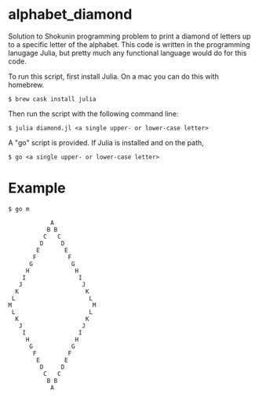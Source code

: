 # alphabet_diamond
Solution to Shokunin programming problem to print a diamond of letters up to a specific letter of the alphabet.  This code is written in the programming lanugage Julia, but pretty much any functional language would do for this code.

To run this script, first install Julia.  On a mac you can do this with homebrew.

	$ brew cask install julia

Then run the script with the following command line:

	$ julia diamond.jl <a single upper- or lower-case letter>

A "go" script is provided.  If Julia is installed and on the path,

	$ go <a single upper- or lower-case letter>

# Example

	$ go m

                A
               B B
              C   C
             D     D
            E       E
           F         F
          G           G
         H             H
        I               I
       J                 J
      K                   K
     L                     L
    M                       M
     L                     L
      K                   K
       J                 J
        I               I
         H             H
          G           G
           F         F
            E       E
             D     D
              C   C
               B B
                A


